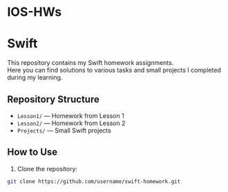 # IOS-HWs

# Swift 

This repository contains my Swift homework assignments.  
Here you can find solutions to various tasks and small projects I completed during my learning.

## Repository Structure

- `Lesson1/` — Homework from Lesson 1  
- `Lesson2/` — Homework from Lesson 2  
- `Projects/` — Small Swift projects  

## How to Use

1. Clone the repository:
```bash
git clone https://github.com/username/swift-homework.git
